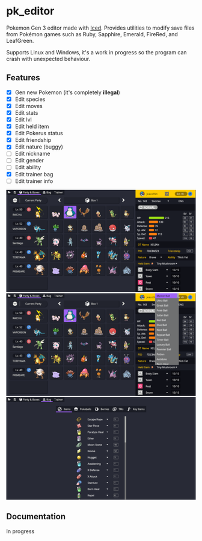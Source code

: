 # pk_editor
Pokemon Gen 3 editor made with [Iced](https://docs.rs/iced/latest/iced/).
Provides utilities to modify save files from Pokémon games such as Ruby, Sapphire, Emerald, FireRed, and LeafGreen.

Supports Linux and Windows, it's a work in progress so the program can crash with unexpected behaviour.

## Features
* [x] Gen new Pokemon (it's completely **illegal**)
* [x] Edit species  
* [x] Edit moves
* [x] Edit stats
* [x] Edit lvl
* [x] Edit held item
* [x] Edit Pokerus status
* [x] Edit friendship
* [x] Edit nature (buggy)
* [ ] Edit nickname
* [ ] Edit gender
* [ ] Edit ability
* [x] Edit trainer bag
* [ ] Edit trainer info

![main](https://github.com/CMIW/pk_editor/blob/main/Screenshots/Screenshot01.png)
![main](https://github.com/CMIW/pk_editor/blob/main/Screenshots/Screenshot02.png)
![bag](https://github.com/CMIW/pk_editor/blob/main/Screenshots/Screenshot03.png)

## Documentation
In progress

